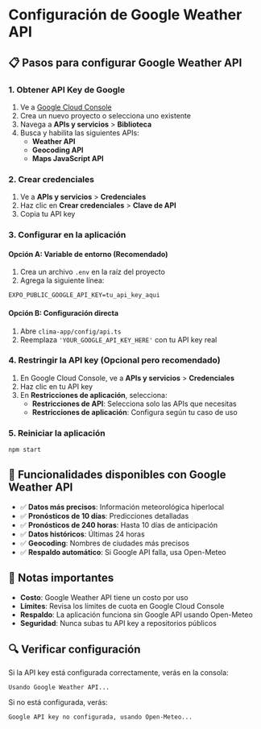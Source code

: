 # Configuración de Google Weather API

## 📋 Pasos para configurar Google Weather API

### 1. Obtener API Key de Google

1. Ve a [Google Cloud Console](https://console.cloud.google.com/)
2. Crea un nuevo proyecto o selecciona uno existente
3. Navega a **APIs y servicios** > **Biblioteca**
4. Busca y habilita las siguientes APIs:
   - **Weather API**
   - **Geocoding API**
   - **Maps JavaScript API**

### 2. Crear credenciales

1. Ve a **APIs y servicios** > **Credenciales**
2. Haz clic en **Crear credenciales** > **Clave de API**
3. Copia tu API key

### 3. Configurar en la aplicación

#### Opción A: Variable de entorno (Recomendado)
1. Crea un archivo `.env` en la raíz del proyecto
2. Agrega la siguiente línea:
```
EXPO_PUBLIC_GOOGLE_API_KEY=tu_api_key_aqui
```

#### Opción B: Configuración directa
1. Abre `clima-app/config/api.ts`
2. Reemplaza `'YOUR_GOOGLE_API_KEY_HERE'` con tu API key real

### 4. Restringir la API key (Opcional pero recomendado)

1. En Google Cloud Console, ve a **APIs y servicios** > **Credenciales**
2. Haz clic en tu API key
3. En **Restricciones de aplicación**, selecciona:
   - **Restricciones de API**: Selecciona solo las APIs que necesitas
   - **Restricciones de aplicación**: Configura según tu caso de uso

### 5. Reiniciar la aplicación

```bash
npm start
```

## 🔧 Funcionalidades disponibles con Google Weather API

- ✅ **Datos más precisos**: Información meteorológica hiperlocal
- ✅ **Pronósticos de 10 días**: Predicciones detalladas
- ✅ **Pronósticos de 240 horas**: Hasta 10 días de anticipación
- ✅ **Datos históricos**: Últimas 24 horas
- ✅ **Geocoding**: Nombres de ciudades más precisos
- ✅ **Respaldo automático**: Si Google API falla, usa Open-Meteo

## 🚨 Notas importantes

- **Costo**: Google Weather API tiene un costo por uso
- **Límites**: Revisa los límites de cuota en Google Cloud Console
- **Respaldo**: La aplicación funciona sin Google API usando Open-Meteo
- **Seguridad**: Nunca subas tu API key a repositorios públicos

## 🔍 Verificar configuración

Si la API key está configurada correctamente, verás en la consola:
```
Usando Google Weather API...
```

Si no está configurada, verás:
```
Google API key no configurada, usando Open-Meteo...
```
